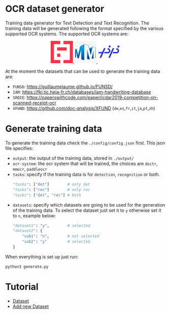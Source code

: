 # OCR dataset generator
Training data generator for Text Detection and Text Recognition. The training data will be generated following the format specified by the various supported OCR systems. The supported OCR systems are:

<p align="center">
    <a href="https://github.com/mindee/doctr">
        <img src="./icons/doctr.png" width="70">
    </a>
    <a href="https://github.com/open-mmlab/mmocr">
        <img src="./icons/mmocr.png" width="70">
    </a>
    <a href="https://github.com/PaddlePaddle/PaddleOCR">
        <img src="./icons/paddleocr.jpeg" width="70">
    </a>
</p>

At the moment the datasets that can be used to generate the training data are:
- `FUNSD`: https://guillaumejaume.github.io/FUNSD/
- `IAM`: https://fki.tic.heia-fr.ch/databases/iam-handwriting-database
- `SROIE`: https://paperswithcode.com/paper/icdar2019-competition-on-scanned-receipt-ocr
- `XFUND`: https://github.com/doc-analysis/XFUND (`de`,`es`,`fr`,`it`,`ja`,`pt`,`zh`)

# Generate training data
To generate the training data check the `./config/config.json` first. This json file specifies:
- `output`: the output of the training data, stored in `./output/`
- `ocr-system`: the ocr system that will be trained, the choices are `doctr`, `mmocr`, `paddleocr`
- `tasks`: specify if the training data is for `detection`, `recognition` or both.
  ```py
  "tasks": ["det"]        # only det
  "tasks": ["rec"]        # only rec
  "tasks": ["det", "rec"] # both
  ```
- `datasets`: specify which datasets are going to be used for the generation of the training data. To select the dataset just set it to `y` otherwise set it to `n`, example below:
  ```py
  "dataset1": "y",        # selected
  "dataset2": {
      "sub1": "n",        # not selected
      "sub2": "y"         # selected
  }
  ```

When everything is set up just run:
```shell
python3 generate.py
```

# Tutorial
- [Dataset](./docs/Dataset.md)
- [Add new Dataset](./docs/AddDataset.md)